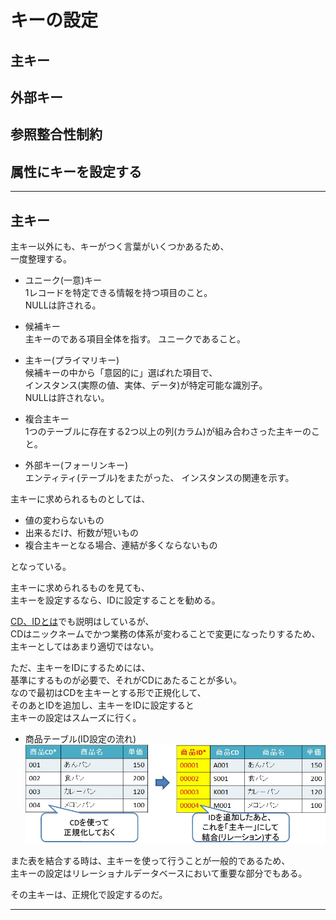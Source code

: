 # キーの設定

## 主キー
## 外部キー
## 参照整合性制約

## 属性にキーを設定する

---

## 主キー

主キー以外にも、キーがつく言葉がいくつかあるため、  
一度整理する。

- ユニーク(一意)キー  
  1レコードを特定できる情報を持つ項目のこと。  
  NULLは許される。

- 候補キー  
  主キーのである項目全体を指す。
  ユニークであること。

- 主キー(プライマリキー)  
  候補キーの中から「意図的に」選ばれた項目で、  
  インスタンス(実際の値、実体、データ)が特定可能な識別子。  
  NULLは許されない。

- 複合主キー  
  1つのテーブルに存在する2つ以上の列(カラム)が組み合わさった主キーのこと。

- 外部キー(フォーリンキー)  
  エンティティ(テーブル)をまたがった、
  インスタンスの関連を示す。

主キーに求められるものとしては、
- 値の変わらないもの
- 出来るだけ、桁数が短いもの
- 複合主キーとなる場合、連結が多くならないもの

となっている。

主キーに求められるものを見ても、  
主キーを設定するなら、IDに設定することを勧める。

[CD、IDとは](about_code_identifier.md)でも説明はしているが、  
CDはニックネームでかつ業務の体系が変わることで変更になったりするため、  
主キーとしてはあまり適切ではない。

ただ、主キーをIDにするためには、  
基準にするものが必要で、それがCDにあたることが多い。  
なので最初はCDを主キーとする形で正規化して、  
そのあとIDを追加し、主キーをIDに設定すると  
主キーの設定はスムーズに行く。

- 商品テーブル(ID設定の流れ)  
![example-bakery-idsetting-flow](./images/example-bakery-idsetting-flow.jpg)


また表を結合する時は、主キーを使って行うことが一般的であるため、  
主キーの設定はリレーショナルデータベースにおいて重要な部分でもある。

その主キーは、正規化で設定するのだ。

---
